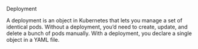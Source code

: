 Deployment

A deployment is an object in Kubernetes that lets you manage a set of identical pods. Without a deployment, you’d need to create, update, and delete a bunch of pods manually.
With a deployment, you declare a single object in a YAML file.
